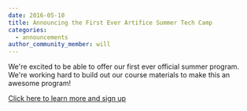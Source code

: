 ```yaml
---
date: 2016-05-10
title: Announcing the First Ever Artifice Summer Tech Camp
categories:
  - announcements
author_community_member: will
---
```


We're excited to be able to offer our first ever official summer program. We're working hard to build out our course materials to make this an awesome program!

[Click here to learn more and sign up](http://blog.artificechicago.org/2016/05/artifice-summer-tech-camp-2016.html)
